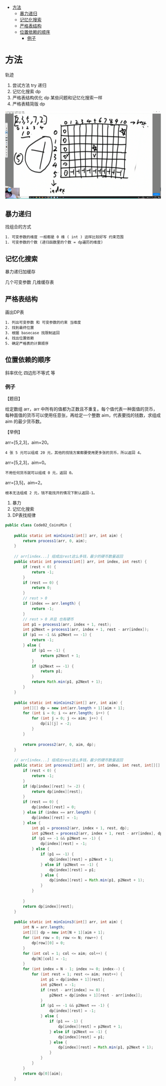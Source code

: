 - [方法](#方法)
	- [暴力递归](#暴力递归)
	- [记忆化搜索](#记忆化搜索)
	- [严格表结构](#严格表结构)
	- [位置依赖的顺序](#位置依赖的顺序)
		- [例子](#例子)
# 方法

轨迹

1. 尝试方法 try 递归
2. 记忆化搜索 dp
3. 严格表结构优化 dp 某些问题和记忆化搜索一样
4. 严格表精简版 dp

![](pics/V2DP.png)

## 暴力递归

找组合的方式

    1. 可变参数的维度 一般都是 0 维 ( int ) 这样比较好写 约束范围
    1. 可变参数的个数 (递归函数里的个数 = dp遍历的维度)

## 记忆化搜索

暴力递归加缓存

几个可变参数 几维缓存表


## 严格表结构

画出DP表

    1. 列出可变参数 和 可变参数的约束 当维度
    2. 找到最终位置
    3. 根据 basecase 找限制返回
    4. 找出位置依赖
    5. 确定严格表的计算顺序

## 位置依赖的顺序

斜率优化 四边形不等式 等



### 例子
【题目】

给定数组 arr，arr 中所有的值都为正数且不重复。每个值代表一种面值的货币，每种面值的货币可以使用任意张，再给定一个整数 aim，代表要找的钱数，求组成 aim 的最少货币数。

【举例】

arr=[5,2,3]，aim=20。

    4 张 5 元可以组成 20 元，其他的找钱方案都要使用更多张的货币，所以返回 4。
arr=[5,2,3]，aim=0。

    不用任何货币就可以组成 0 元，返回 0。
arr=[3,5]，aim=2。
    
    根本无法组成 2 元，钱不能找开的情况下默认返回-1。


1. 暴力
2. 记忆化搜索
3. DP表找规律

```java
public class Code02_CoinsMin {

	public static int minCoins1(int[] arr, int aim) {
		return process1(arr, 0, aim);
	}

	// arr[index...] 组成出rest这么多钱，最少的硬币数量返回
	public static int process1(int[] arr, int index, int rest) {
		if (rest < 0) {
			return -1;
		}
		if (rest == 0) {
			return 0;
		}
		// rest > 0
		if (index == arr.length) {
			return -1;
		}
		// rest > 0 并且 也有硬币
		int p1 = process1(arr, index + 1, rest);
		int p2Next = process1(arr, index + 1, rest - arr[index]);
		if (p1 == -1 && p2Next == -1) {
			return -1;
		} else {
			if (p1 == -1) {
				return p2Next + 1;
			}
			if (p2Next == -1) {
				return p1;
			}
			return Math.min(p1, p2Next + 1);
		}
	}

	public static int minCoins2(int[] arr, int aim) {
		int[][] dp = new int[arr.length + 1][aim + 1];
		for (int i = 0; i <= arr.length; i++) {
			for (int j = 0; j <= aim; j++) {
				dp[i][j] = -2;
			}
		}

		return process2(arr, 0, aim, dp);
	}

	// arr[index...] 组成出rest这么多钱，最少的硬币数量返回
	public static int process2(int[] arr, int index, int rest, int[][] dp) {
		if (rest < 0) {
			return -1;
		}
		if (dp[index][rest] != -2) {
			return dp[index][rest];
		}
		if (rest == 0) {
			dp[index][rest] = 0;
		} else if (index == arr.length) {
			dp[index][rest] = -1;
		} else {
			int p1 = process2(arr, index + 1, rest, dp);
			int p2Next = process2(arr, index + 1, rest - arr[index], dp);
			if (p1 == -1 && p2Next == -1) {
				dp[index][rest] = -1;
			} else {
				if (p1 == -1) {
					dp[index][rest] = p2Next + 1;
				} else if (p2Next == -1) {
					dp[index][rest] = p1;
				} else {
					dp[index][rest] = Math.min(p1, p2Next + 1);
				}
			}

		}
		return dp[index][rest];
	}

	public static int minCoins3(int[] arr, int aim) {
		int N = arr.length;
		int[][] dp = new int[N + 1][aim + 1];
		for (int row = 0; row <= N; row++) {
			dp[row][0] = 0;
		}
		for (int col = 1; col <= aim; col++) {
			dp[N][col] = -1;
		}
		for (int index = N - 1; index >= 0; index--) {
			for (int rest = 1; rest <= aim; rest++) {
				int p1 = dp[index + 1][rest];
				int p2Next = -1;
				if (rest - arr[index] >= 0) {
					p2Next = dp[index + 1][rest - arr[index]];
				}
				if (p1 == -1 && p2Next == -1) {
					dp[index][rest] = -1;
				} else {
					if (p1 == -1) {
						dp[index][rest] = p2Next + 1;
					} else if (p2Next == -1) {
						dp[index][rest] = p1;
					} else {
						dp[index][rest] = Math.min(p1, p2Next + 1);
					}
				}
			}
		}
		return dp[0][aim];
	}
```